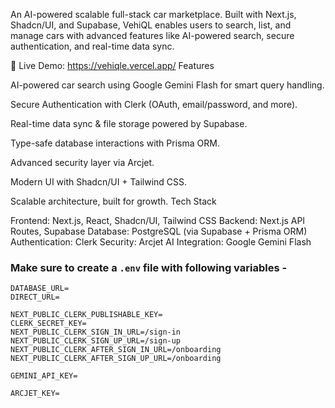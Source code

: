 
An AI-powered scalable full-stack car marketplace.
Built with Next.js, Shadcn/UI, and Supabase, VehiQL enables users to search, list, and manage cars with advanced features like AI-powered search, secure authentication, and real-time data sync.

🔗 Live Demo: https://vehiqle.vercel.app/
Features

AI-powered car search using Google Gemini Flash for smart query handling.

Secure Authentication with Clerk (OAuth, email/password, and more).

Real-time data sync & file storage powered by Supabase.

Type-safe database interactions with Prisma ORM.

Advanced security layer via Arcjet.

Modern UI with Shadcn/UI + Tailwind CSS.

Scalable architecture, built for growth.
Tech Stack

Frontend: Next.js, React, Shadcn/UI, Tailwind CSS
Backend: Next.js API Routes, Supabase
Database: PostgreSQL (via Supabase + Prisma ORM)
Authentication: Clerk
Security: Arcjet
AI Integration: Google Gemini Flash

### Make sure to create a `.env` file with following variables -

```
DATABASE_URL=
DIRECT_URL=

NEXT_PUBLIC_CLERK_PUBLISHABLE_KEY=
CLERK_SECRET_KEY=
NEXT_PUBLIC_CLERK_SIGN_IN_URL=/sign-in
NEXT_PUBLIC_CLERK_SIGN_UP_URL=/sign-up
NEXT_PUBLIC_CLERK_AFTER_SIGN_IN_URL=/onboarding
NEXT_PUBLIC_CLERK_AFTER_SIGN_UP_URL=/onboarding

GEMINI_API_KEY=

ARCJET_KEY=
```
